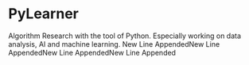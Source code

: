 # PyLearner
Algorithm Research with the tool of Python.
Especially working on data analysis, AI and machine learning.
New Line AppendedNew Line AppendedNew Line AppendedNew Line Appended
